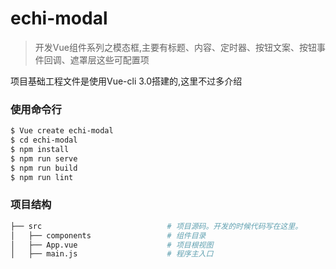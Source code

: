 # echi-modal

> 开发Vue组件系列之模态框,主要有标题、内容、定时器、按钮文案、按钮事件回调、遮罩层这些可配置项

项目基础工程文件是使用Vue-cli 3.0搭建的,这里不过多介绍

### 使用命令行
```bash
$ Vue create echi-modal
$ cd echi-modal
$ npm install
$ npm run serve
$ npm run build
$ npm run lint
```

### 项目结构
```bash
├── src                            # 项目源码。开发的时候代码写在这里。
│   ├── components                 # 组件目录
│   ├── App.vue                    # 项目根视图
│   ├── main.js                    # 程序主入口
```